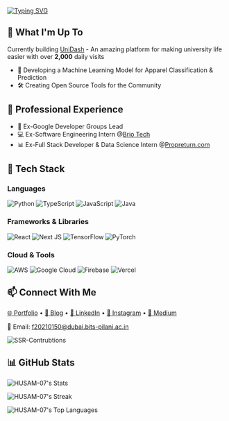 [![Typing SVG](https://readme-typing-svg.demolab.com?font=Epilogue&size=22&duration=1500&pause=500&color=FF9900&vCenter=true&multiline=true&width=500&height=100&lines=Hey+%F0%9F%91%8B%2C+I'm+Husam;Software+Developer+with+AI%2BData;I+focus+on+building+leverage+through+Tech+)](https://git.io/typing-svg)

## 🚀 What I'm Up To
Currently building [UniDash](https://unidash.mohammedhusamuddin.me/) - An amazing platform for making university life easier with over **2,000** daily visits
- 🤖 Developing a Machine Learning Model for Apparel Classification & Prediction
- 🛠️ Creating Open Source Tools for the Community

## 💼 Professional Experience
- 🎯 Ex-Google Developer Groups Lead
- 💻 Ex-Software Engineering Intern @[Brio Tech](https://www.briotech.com/)
- 📊 Ex-Full Stack Developer & Data Science Intern @[Propreturn.com](https://www.propreturns.com/)

## 🔧 Tech Stack
### Languages
![Python](https://img.shields.io/badge/python-3670A0?style=flat&logo=python&logoColor=ffdd54)
![TypeScript](https://img.shields.io/badge/typescript-%23007ACC.svg?style=flat&logo=typescript&logoColor=white)
![JavaScript](https://img.shields.io/badge/javascript-%23323330.svg?style=flat&logo=javascript&logoColor=%23F7DF1E)
![Java](https://img.shields.io/badge/java-%23ED8B00.svg?style=flat&logo=java&logoColor=white)

### Frameworks & Libraries
![React](https://img.shields.io/badge/react-%2320232a.svg?style=flat&logo=react&logoColor=%2361DAFB)
![Next JS](https://img.shields.io/badge/Next-black?style=flat&logo=next.js&logoColor=white)
![TensorFlow](https://img.shields.io/badge/TensorFlow-%23FF6F00.svg?style=flat&logo=TensorFlow&logoColor=white)
![PyTorch](https://img.shields.io/badge/PyTorch-%23EE4C2C.svg?style=flat&logo=PyTorch&logoColor=white)

### Cloud & Tools
![AWS](https://img.shields.io/badge/AWS-%23FF9900.svg?style=flat&logo=amazon-aws&logoColor=white)
![Google Cloud](https://img.shields.io/badge/Google%20Cloud-%234285F4.svg?style=flat&logo=google-cloud&logoColor=white)
![Firebase](https://img.shields.io/badge/firebase-%23039BE5.svg?style=flat&logo=firebase)
![Vercel](https://img.shields.io/badge/vercel-%23000000.svg?style=flat&logo=vercel&logoColor=white)

## 📫 Connect With Me
<p align="left">
  <a href="https://mohammedhusamuddin.me">🌐 Portfolio</a> •
  <a href="https://valuevault.beehiiv.com/">📝 Blog</a> •
  <a href="https://www.linkedin.com/in/mohammedhusamuddin/">💼 LinkedIn</a> •
  <a href="https://instagram.com/itshu.sam">📸 Instagram</a> •
  <a href="https://medium.com/@HUSAM_007">📖 Medium</a>
</p>

📧 Email: f20210150@dubai.bits-pilani.ac.in

![SSR-Contrubtions](https://ssr-contributions-svg.vercel.app/_/HUSAM-07?chart=3dbar&gap=0.6&scale=2&flatten=0&weeks=30&theme=green&dark=true)
## 📊 GitHub Stats
![HUSAM-07's Stats](https://github-readme-stats.vercel.app/api?username=HUSAM-07&theme=dark&show_icons=true&hide_border=false&count_private=true)

![HUSAM-07's Streak](https://github-readme-streak-stats.herokuapp.com/?user=HUSAM-07&theme=dark&hide_border=false)

![HUSAM-07's Top Languages](https://github-readme-stats.vercel.app/api/top-langs/?username=HUSAM-07&theme=dark&show_icons=true&hide_border=false&layout=compact)
